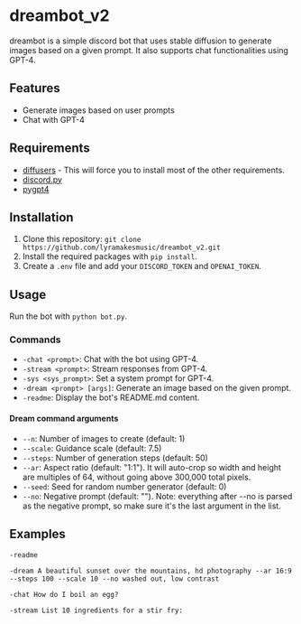 # dreambot_v2

dreambot is a simple discord bot that uses stable diffusion to generate images based on a given prompt. It also supports chat functionalities using GPT-4.

## Features
- Generate images based on user prompts
- Chat with GPT-4

## Requirements
- [diffusers](https://github.com/huggingface/diffusers) - This will force you to install most of the other requirements.
- [discord.py](https://pypi.org/project/discord.py/)
- [pygpt4](https://github.com/lyramakesmusic/pygpt4)

## Installation

1. Clone this repository: `git clone https://github.com/lyramakesmusic/dreambot_v2.git`
2. Install the required packages with `pip install`.
3. Create a `.env` file and add your `DISCORD_TOKEN` and `OPENAI_TOKEN`.

## Usage

Run the bot with `python bot.py`.

### Commands

- `-chat <prompt>`: Chat with the bot using GPT-4.
- `-stream <prompt>`: Stream responses from GPT-4.
- `-sys <sys_prompt>`: Set a system prompt for GPT-4.
- `-dream <prompt> [args]`: Generate an image based on the given prompt.
- `-readme`: Display the bot's README.md content.

#### Dream command arguments

- `--n`: Number of images to create (default: 1)
- `--scale`: Guidance scale (default: 7.5)
- `--steps`: Number of generation steps (default: 50)
- `--ar`: Aspect ratio (default: "1:1"). It will auto-crop so width and height are multiples of 64, without going above 300,000 total pixels.
- `--seed`: Seed for random number generator (default: 0)
- `--no`: Negative prompt (default: ""). Note: everything after --no is parsed as the negative prompt, so make sure it's the last argument in the list.

## Examples

```
-readme

-dream A beautiful sunset over the mountains, hd photography --ar 16:9 --steps 100 --scale 10 --no washed out, low contrast

-chat How do I boil an egg?

-stream List 10 ingredients for a stir fry:
```
